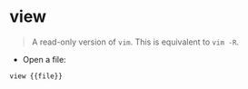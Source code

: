 # view

> A read-only version of `vim`.
> This is equivalent to `vim -R`.

- Open a file:

`view {{file}}`
